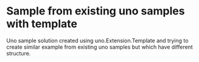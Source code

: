 # Sample from existing uno samples with template
Uno sample solution created using uno.Extension.Template and trying to create similar example from existing uno samples but which have different structure. 
